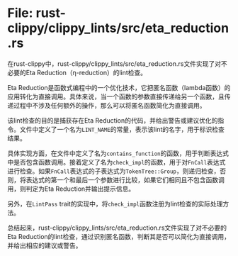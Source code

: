 # File: rust-clippy/clippy_lints/src/eta_reduction.rs

在rust-clippy中，rust-clippy/clippy_lints/src/eta_reduction.rs文件实现了对不必要的Eta Reduction（η-reduction）的lint检查。

Eta Reduction是函数式编程中的一个优化技术，它把匿名函数（lambda函数）的应用转化为直接调用。具体来说，当一个函数的参数直接传递给另一个函数，且传递过程中不涉及任何额外的操作，那么可以将匿名函数简化为直接调用。

该lint检查的目的是捕获存在Eta Reduction的代码，并给出警告或建议优化的指令。文件中定义了一个名为`LINT_NAME`的常量，表示该lint的名字，用于标识检查结果。

具体实现方面，在文件中定义了名为`contains_function`的函数，用于判断表达式中是否包含函数调用。接着定义了名为`check_impl`的函数，用于对`FnCall`表达式进行检查。如果`FnCall`表达式的子表达式为`TokenTree::Group`，则递归检查，否则，将表达式的第一个和最后一个参数进行比较，如果它们相同且不包含函数调用，则判定为Eta Reduction并输出提示信息。

另外，在`LintPass` trait的实现中，将`check_impl`函数注册为lint检查的实际处理方法。

总结起来，rust-clippy/clippy_lints/src/eta_reduction.rs文件实现了对不必要的Eta Reduction的lint检查，通过识别匿名函数，判断其是否可以简化为直接调用，并给出相应的建议或警告。

